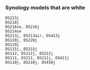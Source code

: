 ### Synology models that are white
```
DS223j
DS218j
DS216se, DS216j
DS214se
DS213j, DS213air, DS413j
DS120j, DS220j
DS119j
DS115j, DS215j
DS112, DS112j, DS212j
DS111, DS211, DS211j, DS411j
DS110j, DS210j, DS410j
```
